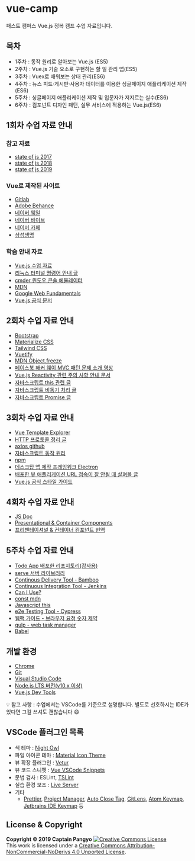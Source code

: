 # vue-camp

패스트 캠퍼스 Vue.js 정복 캠프 수업 자료입니다.

## 목차

- 1주차 : 동작 원리로 알아보는 Vue.js (ES5)
- 2주차 : Vue.js 기술 요소로 구현하는 할 일 관리 앱(ES5)
- 3주차 : Vuex로 배워보는 상태 관리(ES6)
- 4주차 : 뉴스 피드·게시판·사용자 데이터를 이용한 싱글페이지 애플리케이션 제작(ES6)
- 5주차 : 싱글페이지 애플리케이션 제작 및 입문자가 저지르는 실수(ES6)
- 6주차 : 컴포넌트 디자인 패턴, 실무 서비스에 적용하는 Vue.js(ES6)

## 1회차 수업 자료 안내

### 참고 자료

- [state of js 2017](https://2017.stateofjs.com/2017/front-end/results)
- [state of js 2018](https://2018.stateofjs.com/front-end-frameworks/overview/)
- [state of js 2019](https://2019.stateofjs.com/front-end-frameworks/)

### Vue로 제작된 사이트

- [Gitlab](https://about.gitlab.com/)
- [Adobe Behance](https://www.behance.net/)
- [네이버 웨일](https://whale.naver.com/ko)
- [네이버 바이브](https://vibe.naver.com/today)
- [네이버 카페](https://section.cafe.naver.com/)
- [삼성생명](https://www.samsunglife.com/main/PDP-MAMAI000000M)

### 학습 안내 자료

- [Vue.js 수업 자료](https://joshua1988.github.io/vue-camp/)
- [리눅스 터미널 명령어 안내 글](https://joshua1988.github.io/web-development/linux-commands-for-beginners/)
- [cmder 윈도우 콘솔 에뮬레이터](https://cmder.net/)
- [MDN](https://developer.mozilla.org/en-US/docs/Web/JavaScript)
- [Google Web Fundamentals](https://developers.google.com/web/fundamentals/)
- [Vue.js 공식 문서](https://vuejs.org/)

## 2회차 수업 자료 안내

- [Bootstrap](https://getbootstrap.com/docs/4.4/getting-started/introduction/)
- [Materialize CSS](https://materializecss.com/)
- [Tailwind CSS](https://tailwindcss.com/)
- [Vuetify](https://vuetifyjs.com/ko/)
- [MDN Object.freeze](https://developer.mozilla.org/ko/docs/Web/JavaScript/Reference/Global_Objects/Object/freeze)
- [페이스북 해커 웨이 MVC 패턴 문제 소개 영상](https://www.youtube.com/watch?v=nYkdrAPrdcw)
- [Vue.js Reactivity 관련 주의 사항 안내 문서](https://vuejs.org/v2/guide/reactivity.html#ad)
- [자바스크립트 this 관련 글](https://joshua1988.github.io/vue-camp/js/this.html)
- [자바스크립트 비동기 처리 글](https://joshua1988.github.io/web-development/javascript/javascript-asynchronous-operation/)
- [자바스크립트 Promise 글](https://joshua1988.github.io/web-development/javascript/promise-for-beginners/)

## 3회차 수업 자료 안내

- [Vue Template Explorer](https://template-explorer.vuejs.org/)
- [HTTP 프로토콜 정리 글](https://joshua1988.github.io/web-development/http-part1/)
- [axios github](https://github.com/axios/axios)
- [자바스크립트 동작 원리](https://joshua1988.github.io/web-development/translation/javascript/how-js-works-inside-engine/)
- [npm](https://www.npmjs.com/)
- [데스크탑 앱 제작 프레임워크 Electron](https://www.electronjs.org/)
- [배포한 뷰 애플리케이션 URL 접속이 잘 안될 때 살펴볼 글](https://router.vuejs.org/guide/essentials/history-mode.html#example-server-configurations)
- [Vue.js 공식 스타일 가이드](https://kr.vuejs.org/v2/style-guide/index.html)

## 4회차 수업 자료 안내

- [JS Doc](https://jsdoc.app/)
- [Presentational & Container Components](https://medium.com/@dan_abramov/smart-and-dumb-components-7ca2f9a7c7d0)
- [프리젠테이셔널 & 컨테이너 컴포넌트 번역](https://blueshw.github.io/2017/06/26/presentaional-component-container-component/)

## 5주차 수업 자료 안내

- [Todo App 배포한 리포지토리(강사용)](https://github.com/joshua1988/todo-app1)
- [serve 서버 라이브러리](https://github.com/zeit/serve)
- [Continous Delivery Tool - Bamboo](https://www.atlassian.com/ko/software/bamboo/features)
- [Continuous Integration Tool - Jenkins](https://www.jenkins.io/)
- [Can I Use?](https://caniuse.com/)
- [const mdn](https://developer.mozilla.org/en-US/docs/Web/JavaScript/Reference/Statements/const)
- [Javascript this](https://joshua1988.github.io/vue-camp/js/this.html)
- [e2e Testing Tool - Cypress](https://www.cypress.io/)
- [웹팩 가이드 - 브라우저 요청 숫자 제약](https://joshua1988.github.io/webpack-guide/motivation/problem-to-solve.html#%EB%B8%8C%EB%9D%BC%EC%9A%B0%EC%A0%80%EB%B3%84-http-%EC%9A%94%EC%B2%AD-%EC%88%AB%EC%9E%90%EC%9D%98-%EC%A0%9C%EC%95%BD)
- [gulp - web task manager](https://gulpjs.com/)
- [Babel](https://babeljs.io/docs/en/usage)

## 개발 환경

- [Chrome](https://www.google.com/intl/ko/chrome/)
- [Git](https://git-scm.com/downloads)
- [Visual Studio Code](https://code.visualstudio.com/)
- [Node.js LTS 버전(v10.x 이상)](https://nodejs.org/ko/)
- [Vue.js Dev Tools](https://chrome.google.com/webstore/detail/vuejs-devtools/nhdogjmejiglipccpnnnanhbledajbpd)

💡 참고 사항 : 수업에서는 VSCode를 기준으로 설명합니다. 별도로 선호하시는 IDE가 있다면 그걸 쓰셔도 괜찮습니다 😄

## VSCode 플러그인 목록

- 색 테마 : [Night Owl](https://marketplace.visualstudio.com/items?itemName=sdras.night-owl)
- 파일 아이콘 테마 : [Material Icon Theme](https://marketplace.visualstudio.com/items?itemName=PKief.material-icon-theme)
- 뷰 확장 플러그인 : [Vetur](https://marketplace.visualstudio.com/items?itemName=octref.vetur)
- 뷰 코드 스니펫 : [Vue VSCode Snippets](https://marketplace.visualstudio.com/items?itemName=sdras.vue-vscode-snippets)
- 문법 검사 : ESLint, [TSLint](https://marketplace.visualstudio.com/items?itemName=eg2.tslint)
- 실습 환경 보조 : [Live Server](https://marketplace.visualstudio.com/items?itemName=ritwickdey.LiveServer)
- 기타
  - [Prettier](https://marketplace.visualstudio.com/items?itemName=esbenp.prettier-vscode), [Project Manager](https://marketplace.visualstudio.com/items?itemName=alefragnani.project-manager), [Auto Close Tag](https://marketplace.visualstudio.com/items?itemName=formulahendry.auto-close-tag), [GitLens](https://marketplace.visualstudio.com/items?itemName=eamodio.gitlens), [Atom Keymap](https://marketplace.visualstudio.com/items?itemName=ms-vscode.atom-keybindings), [Jetbrains IDE Keymap](https://marketplace.visualstudio.com/items?itemName=isudox.vscode-jetbrains-keybindings) 등

## License & Copyright

**Copyright © 2019 Captain Pangyo**
<a rel="license" href="http://creativecommons.org/licenses/by-nc-nd/4.0/"><img alt="Creative Commons License" style="border-width:0" src="https://i.creativecommons.org/l/by-nc-nd/4.0/88x31.png" /></a><br />This work is licensed under a <a rel="license" href="http://creativecommons.org/licenses/by-nc-nd/4.0/">Creative Commons Attribution-NonCommercial-NoDerivs 4.0 Unported License</a>.
